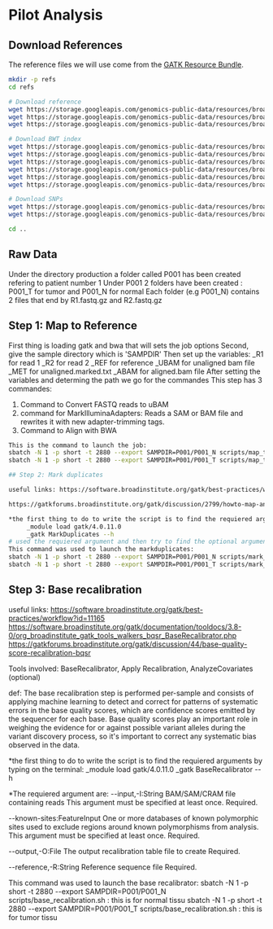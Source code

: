 # Pilot Analysis

## Download References

The reference files we will use come from the [GATK Resource Bundle](https://software.broadinstitute.org/gatk/download/bundle).


```bash
mkdir -p refs
cd refs

# Download reference
wget https://storage.googleapis.com/genomics-public-data/resources/broad/hg38/v0/Homo_sapiens_assembly38.fasta
wget https://storage.googleapis.com/genomics-public-data/resources/broad/hg38/v0/Homo_sapiens_assembly38.dict
wget https://storage.googleapis.com/genomics-public-data/resources/broad/hg38/v0/Homo_sapiens_assembly38.fasta.fai

# Download BWT index
wget https://storage.googleapis.com/genomics-public-data/resources/broad/hg38/v0/Homo_sapiens_assembly38.fasta.64.alt
wget https://storage.googleapis.com/genomics-public-data/resources/broad/hg38/v0/Homo_sapiens_assembly38.fasta.64.amb
wget https://storage.googleapis.com/genomics-public-data/resources/broad/hg38/v0/Homo_sapiens_assembly38.fasta.64.ann
wget https://storage.googleapis.com/genomics-public-data/resources/broad/hg38/v0/Homo_sapiens_assembly38.fasta.64.bwt
wget https://storage.googleapis.com/genomics-public-data/resources/broad/hg38/v0/Homo_sapiens_assembly38.fasta.64.pac
wget https://storage.googleapis.com/genomics-public-data/resources/broad/hg38/v0/Homo_sapiens_assembly38.fasta.64.sa

# Download SNPs
wget https://storage.googleapis.com/genomics-public-data/resources/broad/hg38/v0/Homo_sapiens_assembly38.dbsnp138.vcf
wget https://storage.googleapis.com/genomics-public-data/resources/broad/hg38/v0/Homo_sapiens_assembly38.dbsnp138.vcf.idx

cd ..
```

## Raw Data

Under the directory production a folder called P001 has been created refering to patient number 1
Under P001 2 folders have been created : P001_T for tumor and P001_N for normal 
Each folder (e.g P001_N) contains 2 files that end by R1.fastq.gz and R2.fastq.gz

## Step 1: Map to Reference
First thing is loading gatk and bwa that will sets the job options
Second, give the sample directory which is 'SAMPDIR' 
Then set up the variables:
    _R1 for read 1
    _R2 for read 2 
    _REF for reference
    _UBAM  for unaligned bam file
    _MET for unaligned.marked.txt
   _ABAM for aligned.bam file
After setting the variables and determing the path we go for the commandes 
This step has 3 commandes:
1. Command to Convert FASTQ reads to uBAM
2. command for MarkIlluminaAdapters:  Reads a SAM or BAM file and rewrites it with new adapter-trimming tags.
3. Command to Align with BWA


```bash
This is the command to launch the job:
sbatch -N 1 -p short -t 2880 --export SAMPDIR=P001/P001_N scripts/map_to_reference.sh : for normal tissu
sbatch -N 1 -p short -t 2880 --export SAMPDIR=P001/P001_T scripts/map_to_reference.sh : for tumor tissu

## Step 2: Mark duplicates

useful links: https://software.broadinstitute.org/gatk/best-practices/workflow?id=11146

https://gatkforums.broadinstitute.org/gatk/discussion/2799/howto-map-and-mark-duplicates

*the first thing to do to write the script is to find the requiered arguments by typing on the terminal: 
     _module load gatk/4.0.11.0
     _gatk MarkDuplicates --h
# used the requiered argument and then try to find the optional arguments needed by the help of the link above. 
This command was used to launch the markduplicates:
sbatch -N 1 -p short -t 2880 --export SAMPDIR=P001/P001_N scripts/mark_duplicates.sh : for normal tissu
sbatch -N 1 -p short -t 2880 --export SAMPDIR=P001/P001_T scripts/mark_duplicates.sh : for tumor tissu
```
## Step 3: Base recalibration

useful links: https://software.broadinstitute.org/gatk/best-practices/workflow?id=11165
  https://software.broadinstitute.org/gatk/documentation/tooldocs/3.8-0/org_broadinstitute_gatk_tools_walkers_bqsr_BaseRecalibrator.php
  https://gatkforums.broadinstitute.org/gatk/discussion/44/base-quality-score-recalibration-bqsr
  
Tools involved: BaseRecalibrator, Apply Recalibration, AnalyzeCovariates (optional)

def: The base recalibration step is performed per-sample and consists of applying machine learning to detect and correct for patterns of systematic errors in the base quality scores, which are confidence scores emitted by the sequencer for each base. Base quality scores play an important role in weighing the evidence for or against possible variant alleles during the variant discovery process, so it's important to correct any systematic bias observed in the data.

*the first thing to do to write the script is to find the requiered arguments by typing on the terminal: 
     _module load gatk/4.0.11.0
     _gatk BaseRecalibrator --h
     
  *The requiered argument are:
 --input,-I:String             BAM/SAM/CRAM file containing reads  This argument must be specified at least once.
                              Required.

--known-sites:FeatureInput    One or more databases of known polymorphic sites used to exclude regions around known
                              polymorphisms from analysis.  This argument must be specified at least once. Required.

--output,-O:File              The output recalibration table file to create  Required.

--reference,-R:String         Reference sequence file  Required.


This command was used to launch the base recalibrator:
sbatch -N 1 -p short -t 2880 --export SAMPDIR=P001/P001_N scripts/base_recalibration.sh   : this is for normal tissu
sbatch -N 1 -p short -t 2880 --export SAMPDIR=P001/P001_T scripts/base_recalibration.sh   : this is for tumor tissu

